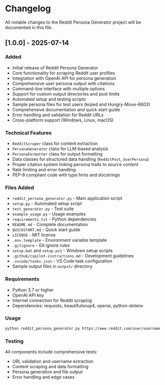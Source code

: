 # Changelog

All notable changes to the Reddit Persona Generator project will be documented in this file.

## [1.0.0] - 2025-07-14

### Added
- Initial release of Reddit Persona Generator
- Core functionality for scraping Reddit user profiles
- Integration with OpenAI API for persona generation
- Comprehensive user persona output with citations
- Command-line interface with multiple options
- Support for custom output directories and post limits
- Automated setup and testing scripts
- Sample persona files for test users (kojied and Hungry-Move-6603)
- Comprehensive documentation and quick start guide
- Error handling and validation for Reddit URLs
- Cross-platform support (Windows, Linux, macOS)

### Technical Features
- `RedditScraper` class for content extraction
- `PersonaGenerator` class for LLM-based analysis
- `PersonaFormatter` class for output formatting
- Data classes for structured data handling (`RedditPost`, `UserPersona`)
- Proper citation system linking persona traits to source content
- Rate limiting and error handling
- PEP-8 compliant code with type hints and docstrings

### Files Added
- `reddit_persona_generator.py` - Main application script
- `setup.py` - Automated setup script
- `test_generator.py` - Test suite
- `example_usage.py` - Usage examples
- `requirements.txt` - Python dependencies
- `README.md` - Complete documentation
- `QUICKSTART.md` - Quick start guide
- `LICENSE` - MIT license
- `.env.template` - Environment variable template
- `.gitignore` - Git ignore rules
- `setup.bat` and `setup.ps1` - Windows setup scripts
- `.github/copilot-instructions.md` - Development guidelines
- `.vscode/tasks.json` - VS Code task configuration
- Sample output files in `output/` directory

### Requirements
- Python 3.7 or higher
- OpenAI API key
- Internet connection for Reddit scraping
- Dependencies: requests, beautifulsoup4, openai, python-dotenv

### Usage
```bash
python reddit_persona_generator.py https://www.reddit.com/user/username/
```

### Testing
All components include comprehensive tests:
- URL validation and username extraction
- Content scraping and data formatting
- Persona generation and file output
- Error handling and edge cases
